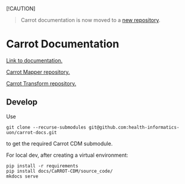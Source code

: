 [!CAUTION]
> Carrot documentation is now moved to a [new repository](https://github.com/Health-Informatics-UoN/carrot).

# Carrot Documentation

[Link to documentation.](https://health-informatics-uon.github.io/carrot)

[Carrot Mapper repository.](https://github.com/Health-Informatics-UoN/Carrot-Mapper)

[Carrot Transform repository.](https://github.com/HDRUK/CaRROT-Transform)


## Develop

Use 
```
git clone --recurse-submodules git@github.com:health-informatics-uon/carrot-docs.git
```
to get the required Carrot CDM submodule.

For local dev, after creating a virtual environment:
```
pip install -r requirements
pip install docs/CaRROT-CDM/source_code/
mkdocs serve
```
